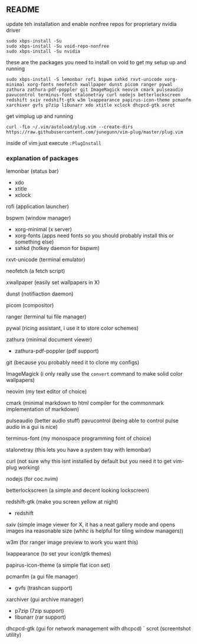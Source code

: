 ## README


update teh installation and enable nonfree repos for proprietary nvidia driver

```
sudo xbps-install -Su
sudo xbps-install -Su void-repo-nonfree
sudo xbps-install -Su nvidia
```

these are the packages you need to install on void to get my setup up and running

```
sudo xbps-install -S lemonbar rofi bspwm sxhkd rxvt-unicode xorg-minimal xorg-fonts neofetch xwallpaper dunst picom ranger pywal zathura zathura-pdf-poppler git ImageMagick neovim cmark pulseaudio pavucontrol terminus-font stalonetray curl nodejs betterlockscreen redshift sxiv redshift-gtk w3m lxappearance papirus-icon-theme pcmanfm xarchiver gvfs p7zip libunarr xdo xtitle xclock dhcpcd-gtk scrot
```

get vimplug up and running

``curl -fLo ~/.vim/autoload/plug.vim --create-dirs https://raw.githubusercontent.com/junegunn/vim-plug/master/plug.vim``

inside of vim just execute ``:PlugInstall``


### explanation of packages

lemonbar (status bar)
- xdo
- xtitle
- xclock

rofi (application launcher)

bspwm (window manager)
- xorg-minimal (x server)
- xorg-fonts (apps need fonts so you should probably install this or something else)
- sxhkd (hotkey daemon for bspwm)

rxvt-unicode (terminal emulator)

neofetch (a fetch script)

xwallpaper (easily set wallpapers in X)

dunst (notifiaction daemon)

picom (compositor)

ranger (terminal tui file manager)

pywal (ricing assistant, i use it to store color schemes)

zathura (minimal document viewer)
- zathura-pdf-poppler (pdf support)

git (because you  probably need it to clone my configs)

ImageMagick (i only really use the ``convert`` command to make solid color wallpapers)

neovim (my text editor of choice)

cmark (minimal markdown to html compiler for the commonmark implementation of markdown)

pulseaudio (better audio stuff)
pavucontrol (being able to control pulse audio in a gui is nice)

terminus-font (my monospace programming font of choice)

stalonetray (this lets you have a system tray with lemonbar)

curl (not sure why this isnt installed by default but you need it to get vim-plug working)

nodejs (for coc.nvim)

betterlockscreen (a simple and decent looking lockscreen)

redshift-gtk  (make you screen yellow at night)
- redshift

sxiv (simple image viewer for X, it has a neat gallery mode and opens images ina  reasonable size (whhc is helpful for tiling window managers))

w3m (for ranger image preview to work you want this)

lxappearance (to set your icon/gtk themes)

papirus-icon-theme (a simple flat icon set)

pcmanfm (a gui file manager)
- gvfs (trashcan support)

xarchiver (gui archive manager)
- p7zip (7zip support)
- libunarr (rar support)

dhcpcd-gtk (gui for network management with dhcpcd)
`
scrot  (screentshot utility)
